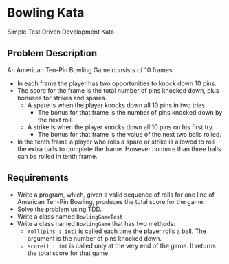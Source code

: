 # Bowling Kata
Simple Test Driven Development Kata

## Problem Description

An American Ten-Pin Bowling Game consists of 10 frames:
+ In each frame the player has two opportunities to knock down 10 pins. 
+ The score for the frame is the total number of pins knocked down, plus bonuses for strikes and spares.
  + A spare is when the player knocks down all 10 pins in two tries. 
    + The bonus for that frame is the number of pins knocked down by the next roll. 
  + A strike is when the player knocks down all 10 pins on his first try. 
    + The bonus for that frame is the value of the next two balls rolled.
+ In the tenth frame a player who rolls a spare or strike is allowed to roll the extra balls to complete the frame. However no more than three balls can be rolled in
tenth frame.
  
## Requirements
+ Write a program, which, given a valid sequence of rolls for one line of American Ten-Pin Bowling, produces the total score for the game.
+ Solve the problem using TDD. 
+ Write a class named `BowlingGameTest`
+ Write a class named `BowlingGame` that has two methods:
  + `roll(pins : int)` is called each time the player rolls a ball. The argument is the number of pins knocked down.
  + `score() : int` is called only at the very end of the game. It returns the total score for that game.
